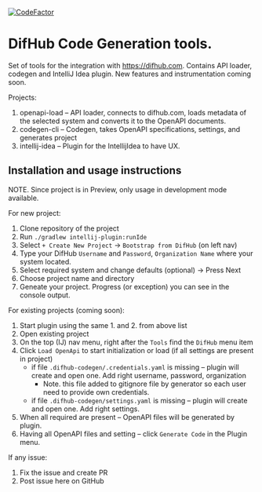 [![CodeFactor](https://www.codefactor.io/repository/github/v-bilous/difhub-codegen/badge)](https://www.codefactor.io/repository/github/v-bilous/difhub-codegen)

# DifHub Code Generation tools.
Set of tools for the integration with https://difhub.com. Contains API loader, codegen and IntelliJ Idea plugin. New features and instrumentation coming soon.

Projects:
1. openapi-load – API loader, connects to difhub.com, loads metadata of the selected system and converts it to the OpenAPI documents. 
2. codegen-cli – Codegen, takes OpenAPI specifications, settings, and generates project
3. intellij-idea – Plugin for the IntellijIdea to have UX.

## Installation and usage instructions

NOTE. Since project is in Preview, only usage in development mode available.

For new project:
1. Clone repository of the project
2. Run `./gradlew intellij-plugin:runIde`
3. Select `+ Create New Project` -> `Bootstrap from DifHub` (on left nav)
4. Type your DifHub `Username` and `Password`, `Organization Name` where your system located. 
5. Select required system and change defaults (optional) -> Press Next
6. Choose project name and directory
7. Geneate your project. Progress (or exception) you can see in the console output.

For existing projects (coming soon):
1. Start plugin using the same 1. and 2. from above list
2. Open existing project
3. On the top (IJ) nav menu, right after the `Tools` find the `DifHub` menu item
4. Click `Load OpenApi` to start initialization or load (if all settings are present in project)
    - if file `.difhub-codegen/.credentials.yaml` is missing – plugin will create and open one. Add right username, password, organization
        - Note. this file added to gitignore file by generator so each user need to provide own credentials.
    - if file `.difhub-codegen/settings.yaml` is missing – plugin will create and open one. Add right settings.
5. When all required are present – OpenAPI files will be generated by plugin.
6. Having all OpenAPI files and setting – click `Generate Code` in the Plugin menu.

If any issue: 
1. Fix the issue and create PR
2. Post issue here on GitHub

